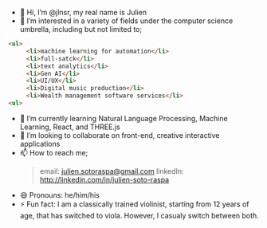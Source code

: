 - 👋 Hi, I’m @jlnsr, my real name is Julien
- 👀 I’m interested in a variety of fields under the computer science umbrella, including but not limited to;
```HTML
<ul>
     <li>machine learning for automation</li>
     <li>full-satck</li>
     <li>text analytics</li>
     <li>Gen AI</li>
     <li>UI/UX</li>
     <li>Digital music production</li>
     <li>Wealth management software services</li>
<ul>
``` 
- 🌱 I’m currently learning Natural Language Processing, Machine Learning, React, and THREE.js
- 💞️ I’m looking to collaborate on front-end, creative interactive applications
- 📫 How to reach me;
     > email: julien.sotoraspa@gmail.com
     > linkedIn: http://linkedin.com/in/julien-soto-raspa
- 😄 Pronouns: he/him/his
- ⚡ Fun fact: I am a classically trained violinist, starting from 12 years of age, that has switched to viola.
    However, I casualy switch between both.

<!---
jlnsr/jlnsr is a ✨ special ✨ repository because its `README.md` (this file) appears on your GitHub profile.
You can click the Preview link to take a look at your changes.
--->
